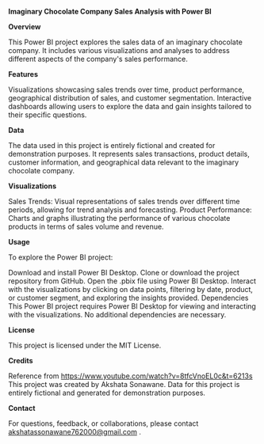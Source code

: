 **Imaginary Chocolate Company Sales Analysis with Power BI**

**Overview**

This Power BI project explores the sales data of an imaginary chocolate company. It includes various visualizations and analyses to address different aspects of the company's sales performance.

**Features**

Visualizations showcasing sales trends over time, product performance, geographical distribution of sales, and customer segmentation.
Interactive dashboards allowing users to explore the data and gain insights tailored to their specific questions.

**Data**

The data used in this project is entirely fictional and created for demonstration purposes. It represents sales transactions, product details, customer information, and geographical data relevant to the imaginary chocolate company.

**Visualizations**

Sales Trends: Visual representations of sales trends over different time periods, allowing for trend analysis and forecasting.
Product Performance: Charts and graphs illustrating the performance of various chocolate products in terms of sales volume and revenue.

**Usage**

To explore the Power BI project:

Download and install Power BI Desktop.
Clone or download the project repository from GitHub.
Open the .pbix file using Power BI Desktop.
Interact with the visualizations by clicking on data points, filtering by date, product, or customer segment, and exploring the insights provided.
Dependencies
This Power BI project requires Power BI Desktop for viewing and interacting with the visualizations. No additional dependencies are necessary.

**License**

This project is licensed under the MIT License.

**Credits**

Reference from https://www.youtube.com/watch?v=8tfcVnoEL0c&t=6213s
This project was created by Akshata Sonawane.
Data for this project is entirely fictional and generated for demonstration purposes.

**Contact**

For questions, feedback, or collaborations, please contact akshatassonawane762000@gmail.com .
